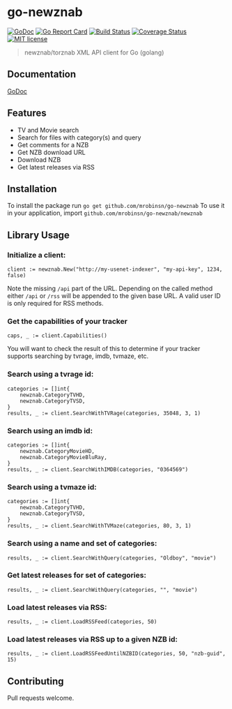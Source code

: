 # go-newznab
[![GoDoc](https://godoc.org/github.com/mrobinsn/go-newznab/newznab?status.svg)](https://godoc.org/github.com/mrobinsn/go-newznab/newznab)
[![Go Report Card](https://goreportcard.com/badge/github.com/mrobinsn/go-newznab)](https://goreportcard.com/report/github.com/mrobinsn/go-newznab)
[![Build Status](https://travis-ci.org/mrobinsn/go-newznab.svg?branch=master)](https://travis-ci.org/mrobinsn/go-newznab)
[![Coverage Status](https://coveralls.io/repos/github/mrobinsn/go-newznab/badge.svg?branch=master)](https://coveralls.io/github/mrobinsn/go-newznab?branch=master)
[![MIT license](http://img.shields.io/badge/license-MIT-brightgreen.svg)](http://opensource.org/licenses/MIT)


> newznab/torznab XML API client for Go (golang)

## Documentation
[GoDoc](https://godoc.org/github.com/mrobinsn/go-newznab/newznab)

## Features
- TV and Movie search
- Search for files with category(s) and query
- Get comments for a NZB
- Get NZB download URL
- Download NZB
- Get latest releases via RSS

## Installation
To install the package run `go get github.com/mrobinsn/go-newznab`
To use it in your application, import `github.com/mrobinsn/go-newznab/newznab`

## Library Usage

### Initialize a client:
```
client := newznab.New("http://my-usenet-indexer", "my-api-key", 1234, false)

```
Note the missing `/api` part of the URL. Depending on the called method either `/api` or `/rss` will be appended to the given base URL. A valid user ID is only required for RSS methods.

### Get the capabilities of your tracker
```
caps, _ := client.Capabilities()
```
You will want to check the result of this to determine if your tracker supports searching by tvrage, imdb, tvmaze, etc.

### Search using a tvrage id:
```
categories := []int{
    newznab.CategoryTVHD,
    newznab.CategoryTVSD,
}
results, _ := client.SearchWithTVRage(categories, 35048, 3, 1)
```

### Search using an imdb id:
```
categories := []int{
    newznab.CategoryMovieHD,
    newznab.CategoryMovieBluRay,
}
results, _ := client.SearchWithIMDB(categories, "0364569")
```

### Search using a tvmaze id:
```
categories := []int{
    newznab.CategoryTVHD,
    newznab.CategoryTVSD,
}
results, _ := client.SearchWithTVMaze(categories, 80, 3, 1)
```

### Search using a name and set of categories:
```
results, _ := client.SearchWithQuery(categories, "Oldboy", "movie")
```

### Get latest releases for set of categories:
```
results, _ := client.SearchWithQuery(categories, "", "movie")
```

### Load latest releases via RSS:
```
results, _ := client.LoadRSSFeed(categories, 50)
```

### Load latest releases via RSS up to a given NZB id:
```
results, _ := client.LoadRSSFeedUntilNZBID(categories, 50, "nzb-guid", 15)
```

## Contributing
Pull requests welcome.
